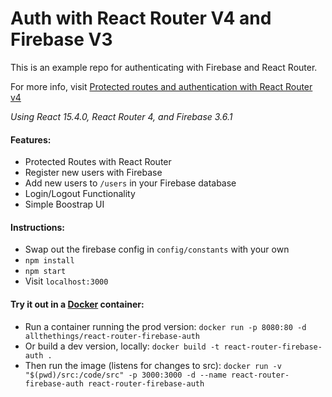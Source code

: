 # Auth with React Router V4 and Firebase V3
This is an example repo for authenticating with Firebase and React Router.

For more info, visit [Protected routes and authentication with React Router v4](https://tylermcginnis.com/react-router-protected-routes-authentication/)

*Using React 15.4.0, React Router 4, and Firebase 3.6.1*

#### Features:
* Protected Routes with React Router
* Register new users with Firebase
* Add new users to ```/users``` in your Firebase database
* Login/Logout Functionality
* Simple Boostrap UI

#### Instructions:
* Swap out the firebase config in ```config/constants``` with your own
* ```npm install```
* ```npm start```
* Visit ```localhost:3000```

#### Try it out in a [Docker](https://www.docker.com/) container:
* Run a container running the prod version: `docker run -p 8080:80 -d allthethings/react-router-firebase-auth`
* Or build a dev version, locally: `docker build -t react-router-firebase-auth .`
* Then run the image (listens for changes to src): `docker run -v "$(pwd)/src:/code/src" -p 3000:3000 -d --name react-router-firebase-auth react-router-firebase-auth`
